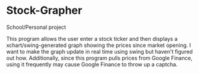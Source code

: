 # Stock-Grapher
School/Personal project

This program allows the user enter a stock ticker and then displays a xchart/swing-generated graph showing the prices 
since market opening. 
I want to make the graph update in real time using swing but haven't figured out how. 
Additionally, since this program pulls prices from Google Finance, using it frequently may cause Google Finance to
throw up a captcha. 
